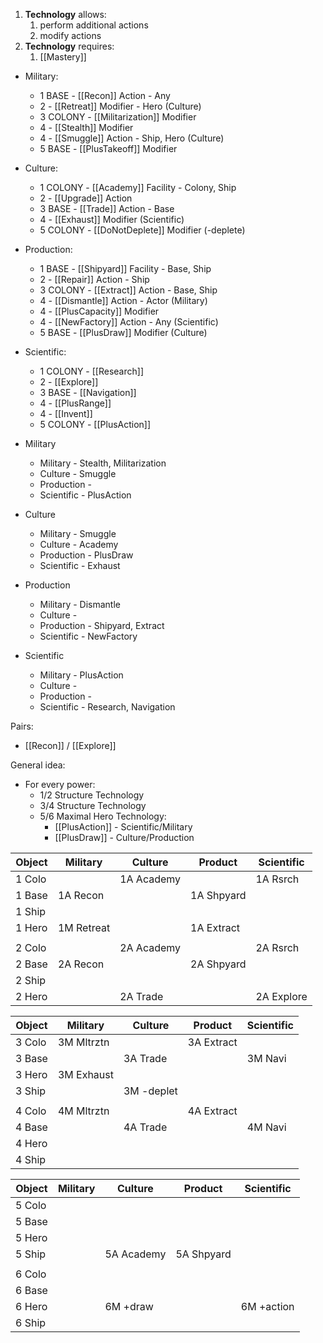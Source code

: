 1. **Technology** allows:
    1. perform additional actions
    2. modify actions
2. **Technology** requires:
    1. [[Mastery]]

- Military:
    - 1 BASE    - [[Recon]] Action - Any
    - 2         - [[Retreat]] Modifier - Hero (Culture)
    - 3 COLONY  - [[Militarization]] Modifier
    - 4         - [[Stealth]] Modifier
    - 4         - [[Smuggle]] Action - Ship, Hero (Culture)
    - 5 BASE    - [[PlusTakeoff]] Modifier
- Culture:
    - 1 COLONY  - [[Academy]] Facility - Colony, Ship
    - 2         - [[Upgrade]] Action
    - 3 BASE    - [[Trade]] Action - Base
    - 4         - [[Exhaust]] Modifier (Scientific)
    - 5 COLONY  - [[DoNotDeplete]] Modifier (-deplete)
- Production:
    - 1 BASE    - [[Shipyard]] Facility - Base, Ship
    - 2         - [[Repair]] Action - Ship
    - 3 COLONY  - [[Extract]] Action - Base, Ship
    - 4         - [[Dismantle]] Action - Actor (Military)
    - 4         - [[PlusCapacity]] Modifier
    - 4         - [[NewFactory]] Action - Any (Scientific)
    - 5 BASE    - [[PlusDraw]] Modifier (Culture)
- Scientific:
    - 1 COLONY  - [[Research]]
    - 2         - [[Explore]]
    - 3 BASE    - [[Navigation]]
    - 4         - [[PlusRange]]
    - 4         - [[Invent]]
    - 5 COLONY  - [[PlusAction]]

- Military
    - Military      - Stealth, Militarization
    - Culture       - Smuggle
    - Production    -
    - Scientific    - PlusAction
- Culture
    - Military      - Smuggle
    - Culture       - Academy
    - Production    - PlusDraw
    - Scientific    - Exhaust
- Production
    - Military      - Dismantle
    - Culture       -
    - Production    - Shipyard, Extract
    - Scientific    - NewFactory
- Scientific
    - Military      - PlusAction
    - Culture       -
    - Production    -
    - Scientific    - Research, Navigation

Pairs:
- [[Recon]] / [[Explore]]

General idea:
- For every power:
    - 1/2 Structure Technology
    - 3/4 Structure Technology
    - 5/6 Maximal Hero Technology:
        - [[PlusAction]] - Scientific/Military
        - [[PlusDraw]] - Culture/Production

|Object| Military | Culture  | Product  |Scientific|
|------|----------|----------|----------|----------|
|1 Colo|          |1A Academy|          |1A Rsrch  |
|1 Base|1A Recon  |          |1A Shpyard|          |
|1 Ship|          |          |          |          |
|1 Hero|1M Retreat|          |1A Extract|          |
|      |          |          |          |          |
|2 Colo|          |2A Academy|          |2A Rsrch  |
|2 Base|2A Recon  |          |2A Shpyard|          |
|2 Ship|          |          |          |          |
|2 Hero|          |2A Trade  |          |2A Explore|

|Object| Military | Culture  | Product  |Scientific|
|------|----------|----------|----------|----------|
|3 Colo|3M Mltrztn|          |3A Extract|          |
|3 Base|          |3A Trade  |          |3M Navi   |
|3 Hero|3M Exhaust|          |          |          |
|3 Ship|          |3M -deplet|          |          |
|      |          |          |          |          |
|4 Colo|4M Mltrztn|          |4A Extract|          |
|4 Base|          |4A Trade  |          |4M Navi   |
|4 Hero|          |          |          |          |
|4 Ship|          |          |          |          |

|Object| Military | Culture  | Product  |Scientific|
|------|----------|----------|----------|----------|
|5 Colo|          |          |          |          |
|5 Base|          |          |          |          |
|5 Hero|          |          |          |          |
|5 Ship|          |5A Academy|5A Shpyard|          |
|      |          |          |          |          |
|6 Colo|          |          |          |          |
|6 Base|          |          |          |          |
|6 Hero|          |6M +draw  |          |6M +action|
|6 Ship|          |          |          |          |
